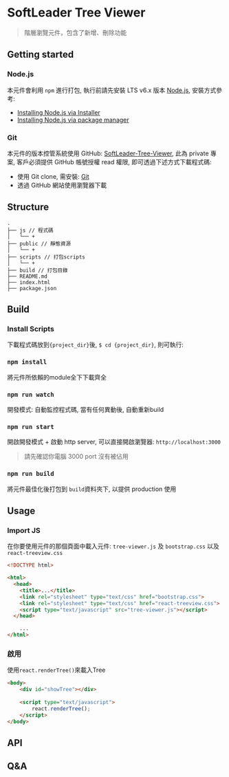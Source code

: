 # SoftLeader Tree Viewer

> 階層瀏覽元件，包含了新增、刪除功能

## Getting started

### Node.js

本元件會利用 `npm` 進行打包, 執行前請先安裝 LTS v6.x 版本 [Node.js](https://nodejs.org/en/), 安裝方式參考:

- [Installing Node.js via Installer](https://nodejs.org/en/download/current/)
- [Installing Node.js via package manager](https://nodejs.org/en/download/package-manager/)

### Git

本元件的版本控管系統使用 GitHub: [SoftLeader-Tree-Viewer](https://github.com/softleader/tree-viewer), 此為 private 專案, 客戶必須提供 GitHub 帳號授權 read 權限, 即可透過下述方式下載程式碼:

- 使用 Git clone, 需安裝: [Git](https://git-scm.com/)
- 透過 GitHub 網站使用瀏覽器下載

## Structure

```
.
├── js // 程式碼
│   └── +
├── public // 靜態資源
│   └── +
├── scripts // 打包scripts
│   └── +
├── build // 打包目錄
├── README.md
├── index.html
├── package.json

```

## Build

### Install Scripts

下載程式碼放到`{project_dir}`後, `$ cd {project_dir}`, 則可執行:

### `npm install`

將元件所依賴的module全下下載齊全

### `npm run watch`

開發模式: 自動監控程式碼, 當有任何異動後, 自動重新build

### `npm run start`

開啟開發模式 + 啟動 http server, 可以直接開啟瀏覽器: `http://localhost:3000`

> 請先確認你電腦 3000 port 沒有被佔用

### `npm run build`

將元件最佳化後打包到 `build`資料夾下, 以提供 production 使用

## Usage

### Import JS

在你要使用元件的那個頁面中載入元件: `tree-viewer.js` 及 `bootstrap.css` 以及 `react-treeview.css`

```html
<!DOCTYPE html>

<html>
  <head>
    <title>...</title>
    <link rel="stylesheet" type="text/css" href="bootstrap.css">
	<link rel="stylesheet" type="text/css" href="react-treeview.css">
    <script type="text/javascript" src="tree-viewer.js"></script>
  </head>

	...
</html>
```

### 啟用 

使用`react.renderTree()`來載入Tree

```html
<body>
	<div id="showTree"></div>
	    
	<script type="text/javascript">
		react.renderTree();
	</script>
</body>
```

## API


## Q&A


